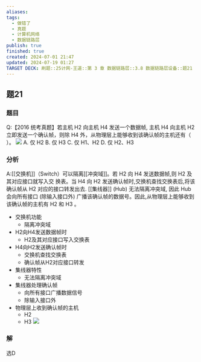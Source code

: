 ```yaml
---
aliases: 
tags:
  - 做错了
  - 真题
  - 计算机网络
  - 数据链路层
publish: true
finished: true
created: 2024-07-01 21:47
updated: 2024-07-19 01:27
TARGET DECK: 刷题::25计网-王道::第 3 章 数据链路层::3.8 数据链路层设备::题21
---
```


## 题21
### 题目
Q:【2016 统考真题】若主机 H2 向主机 H4 发送一个数据帧, 主机 H4 向主机 H2 立即发送一个确认帧，则除 H4 外，从物理层上能够收到该确认帧的主机还有（ $\;$ ）。
![](https://img.hwenyi.tech/202406021136370.webp)
A. 仅 $\mathrm{H}2$ B. 仅 H3 C. 仅 H1、H2 D. 仅 H2、H3
### 分析
A:[[交换机]]（Switch）可以隔离[[冲突域]]。若 $\mathrm{H}2$ 向 $\mathrm{H}4$ 发送数据帧,则 $\mathrm{H}2$ 及其对应接口就写入交 换表。当 $\mathrm{H}4$ 向 $\mathrm{H}2$ 发送确认帧时,交换机查找交换表后,将该确认帧从 $\mathrm{H}2$ 对应的接口转发出去.  [[集线器]] (Hub) 无法隔离冲突域, 因此 Hub 会向所有接口 (除输入接口外) 广播该确认帧的数据号。因此,从物理层上能够收到该确认帧的主机有 $\mathrm{H}2$ 和 $\mathrm{H}3$ 。
- 交换机功能
  - 隔离冲突域
- H2向H4发送数据帧时
  - H2及其对应接口写入交换表
- H4向H2发送确认帧时
  - 交换机查找交换表
  - 确认帧从H2对应接口转发
- 集线器特性
  - 无法隔离冲突域
- 集线器处理确认帧
  - 向所有接口广播数据信号
  - 除输入接口外
- 物理层上收到确认帧的主机
  - H2
  - H3
![](https://img.hwenyi.tech/202407190135269.webp)
### 解
选D
